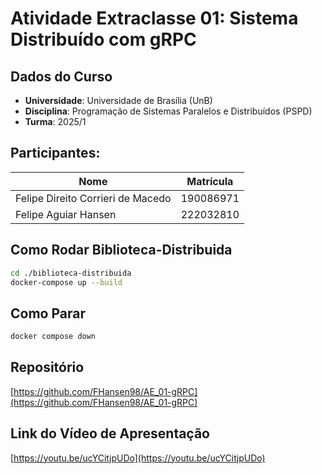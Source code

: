 # Atividade Extraclasse 01: Sistema Distribuído com gRPC

## Dados do Curso
- **Universidade**: Universidade de Brasília (UnB)
- **Disciplina**: Programação de Sistemas Paralelos e Distribuídos (PSPD)
- **Turma**: 2025/1

## Participantes:

| Nome | Matrícula |
|------|---------|
| Felipe Direito Corrieri de Macedo | 190086971 |
| Felipe Aguiar Hansen | 222032810 |


## Como Rodar Biblioteca-Distribuida

```bash
cd ./biblioteca-distribuida
docker-compose up --build
```

## Como Parar

```bash
docker compose down
```

## Repositório

[https://github.com/FHansen98/AE_01-gRPC](https://github.com/FHansen98/AE_01-gRPC)

## Link do Vídeo de Apresentação

[https://youtu.be/ucYCitjpUDo](https://youtu.be/ucYCitjpUDo)
